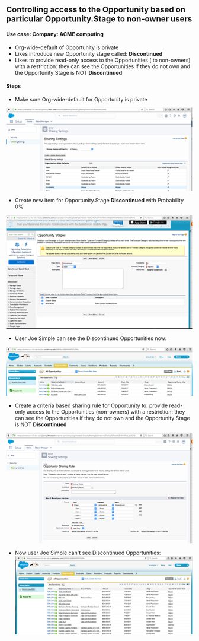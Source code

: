 ## Controlling access to the Opportunity based on particular Opportunity.Stage to non-owner users

#### Use case: Company: ACME computing
- Org-wide-default of Opportunity is private
- Likes introduce new Opportunity stage called: **Discontinued**
- Likes to provide read-only access to the Opportunities ( to non-owners) with a restriction: they can see the Opportunities if they do not own and the Opportunity Stage is NOT **Discontinued**

#### Steps

- Make sure Org-wide-default for Opportunity is private

![Owd oppty is private](./img/owd-oppty-private.png) 

- Create new item for Opportunity.Stage **Discontinued** with Probability 0%

![Add new Opportunity stage ](./img/adding-oppty-stage-discontinued.png) 

- User Joe Simple can see the Discontinued Opportunities now:

![Joe can see Discontinued Opportunities  ](./img/joe-can-see-discontined-opptys.png) 

- Create a criteria based sharing rule for Opportunity to:  provide read-only access to the Opportunities (non-owners) with a restriction: they can see the Opportunities if they do not own and the Opportunity Stage is NOT **Discontinued**

![criteria based sharing rule for Opportunity](./img/criteria-based-sharing-rule.png) 

- Now user Joe Simple can't see Discontinued Opportunities:
 ![Joe can't see Discontinued Opportunities  ](./img/joe-cant-see-discontinued-oppty.png) 




